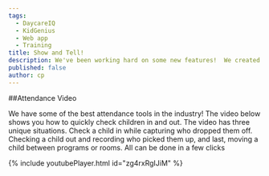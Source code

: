 ```yaml
---
tags:
  - DaycareIQ
  - KidGenius
  - Web app
  - Training
title: Show and Tell!
description: We've been working hard on some new features!  We created a few demonstration videos to show them off!
published: false
author: cp
---
```

##Attendance Video

We have some of the best attendance tools in the industry!  The video below shows you how to quickly check children in and out.  The video has three unique situations.  Check a child in while capturing who dropped them off.  Checking a child out and recording who picked them up, and last, moving a child between programs or rooms.  All can be done in a few clicks

{% include youtubePlayer.html id="zg4rxRgIJiM" %}
